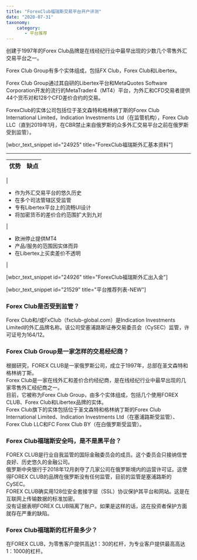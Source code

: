 ```yaml
---
title: "ForexClub福瑞斯交易平台开户评测"
date: "2020-07-31"
taxonomy:
    category: 
       - 平台推荐
---
```


创建于1997年的Forex Club品牌是在线经纪行业中最早出现的少数几个零售外汇交易平台之一。

Forex Club Group有多个实体组成，包括FX Club，Forex Club和Libertex。

Forex Club Group通过其自研的Libertex平台和MetaQuotes Software Corporation开发的流行的MetaTrader4（MT4）平台，为外汇和CFD交易者提供44个货币对和128个CFD差价合约的交易。

ForexClub的实体公司包括位于圣文森特和格林纳丁斯的Forex Club International Limited，Indication Investments Ltd（在监管机构），Forex Club LLC（直到2019年1月，在CBR禁止来自俄罗斯的众多外汇交易平台之前在俄罗斯受到监管）。

\[wbcr\_text\_snippet id="24925" title="ForexClub福瑞斯外汇基本资料"\]

* * *

| 优势 | 缺点 |
| --- | --- |
| 
- 作为外汇交易平台的悠久历史
- 在多个司法管辖区受监管
- 专有Libertex平台上的流畅UI设计
- 将加密货币的差价合约范围扩大到九对

 | 

- 欧洲停止提供MT4
- 产品/服务的范围因实体而异
- 在Libertex上买卖差价不透明

 |

\[wbcr\_text\_snippet id="24926" title="ForexClub福瑞斯外汇出入金"\]

\[wbcr\_text\_snippet id="21529" title="平台推荐列表-NEW"\]

### Forex Club是否受到监管？

Forex Club和/或FxClub（fxclub-global.com）是Indication Investments Limited的外汇品牌名称。该公司受塞浦路斯证券交易委员会（CySEC）监管，许可证号为164/12。

### Forex Club Group是一家怎样的交易经纪商？

根据研究，FOREX CLUB是一家俄罗斯公司，成立于1997年，总部在圣文森特和格林纳丁斯。  
Forex Club是一家在线外汇和差价合约经纪商，是在线经纪行业中最早出现的几家零售外汇经纪商之一。  
目前，它被称为Forex Club Group，由多个实体组成，包括几个使用FOREX CLUB、Forex Club和Libertex品牌的实体。  
Forex Club旗下的实体包括位于圣文森特和格林纳丁斯的Forex Club International Limited、Indication Investments Ltd（在塞浦路斯受监管）、Forex Club LLC和FC Forex Club BY（在白俄罗斯受监管）。

### Forex Club福瑞斯安全吗，是不是黑平台？

FOREX CLUB是行业自我监管的国际金融委员会的成员。这个委员会只接纳信誉良好、历史悠久的金融公司。  
俄罗斯中央银行于2018年12月剥夺了几家公司在俄罗斯境内的运营许可证。这使得FOREX CLUB的品牌在俄罗斯没有任何监管，目前的监管是塞浦路斯的CySEC。  
FOREX CLUB确实用128位安全套接字层（SSL）协议保护其平台和网站。这是在互联网上传输数据的标准加密。  
没有证据表明FOREX CLUB隔离了账户。如果是这样的话，这在投资者保护方面就存在严重的缺陷。

### Forex Club福瑞斯的杠杆是多少？

在FOREX CLUB，为零售客户提供高达1：30的杠杆，为专业客户提供最高高达1：1000的杠杆。
